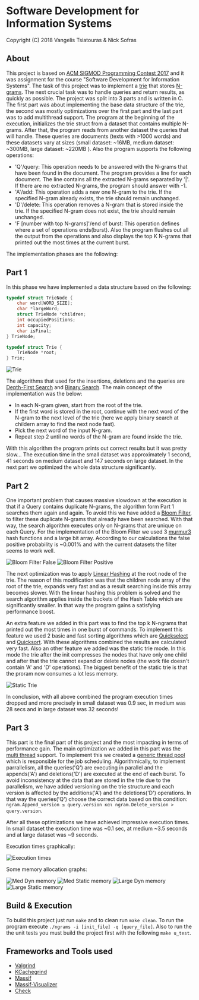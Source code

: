 # Software Development for Information Systems

Copyright (C) 2018 Vangelis Tsiatouras & Nick Sofras

## About

This project is based on [ACM SIGMOD Programming Contest 2017](http://sigmod17contest.athenarc.gr/) and it was assignment for the course "Software Development for Information Systems". The task of this project was to implement a [trie](https://en.wikipedia.org/wiki/Trie) that stores [N-grams](https://en.wikipedia.org/wiki/N-gram). The next crucial task was to handle queries and return results, as quickly as possible. The project was split into 3 parts and is written in C. The first part was about implementing the base data structure of the trie, the second was mostly optimizations over the first part and the last part was to add multithread support. The program at the beginning of the execution, initializes the trie struct from a dataset that contains multiple N-grams. After that, the program reads from another dataset the queries that will handle. These queries are documents (texts with >1000 words) and these datasets vary at sizes (small dataset: ~16MB, medium dataset: ~300MB, large dataset: ~220MB ). Also the program supports the following operations:

* 'Q'/query: This operation needs to be answered with the N-grams that have been found in the document. The program provides a line for each document. The line contains all the extracted N-grams separated by '|'. If there are no extracted N-grams, the program should answer with -1.
* 'A'/add: This operation adds a new one N-gram to the trie. If the specified N-gram already exists, the trie should remain unchanged.
* 'D'/delete: This operation removes a N-gram that is stored inside the trie. If the specified N-gram does not exist, the trie should remain unchanged.
* 'F [number with top N-grams]'/end of burst: This operation defines where a set of operations ends(burst). Also the program flushes out all the output from the operations and also displays the top K N-grams that printed out the most times at the current burst.

The implementation phases are the following: 

## Part 1

In this phase we have implemented a data structure based on the following:

```c
typedef struct TrieNode {
    char word[WORD_SIZE];
    char *largeWord;
    struct TrieNode *children;
    int occupiedPositions;
    int capacity;
    char isFinal;
} TrieNode;

typedef struct Trie {
    TrieNode *root;
} Trie;
```

![Trie](https://github.com/VangelisTsiatouras/software-development-di/blob/master/readme_assets/trie.png)

The algorithms that used for the insertions, deletions and the queries are [Depth-First Search](https://en.wikipedia.org/wiki/Depth-first_search) and [Binary Search](https://en.wikipedia.org/wiki/Binary_search_algorithm). The main concept of the implementation was the below:

* In each N-gram given, start from the root of the trie.
* If the first word is stored in the root, continue with the next word of the N-gram to the next level of the trie (here we apply binary search at childern array to find the next node fast).
* Pick the next word of the input N-gram.
* Repeat step 2 until no words of the N-gram are found inside the trie.

With this algorithm the program prints out correct results but it was pretty slow... The execution time in the small dataset was approximately 1 second, 41 seconds on medium dataset and 147 seconds on large dataset. In the next part we optimized the whole data structure significantly.

## Part 2

One important problem that causes massive slowdown at the execution is that if a Query contains duplicate N-grams, the  algorithm form Part 1 searches them again and again. To avoid this we have added a [Bloom Filter](https://en.wikipedia.org/wiki/Bloom_filter), to filter these duplicate N-grams that already have been searched. With that way, the search algorithm executes only on N-grams that are unique on each Query. For the implementation of the Bloom Filter we used 3 [murmur3](https://en.wikipedia.org/wiki/MurmurHash) hash functions and a large bit array. According to our calculations the false positive probability is ~0.001% and with the current datasets the filter seems to work well.

![Bloom Filter False](https://github.com/VangelisTsiatouras/software-development-di/blob/master/readme_assets/bloom_filter_false.png)
![Bloom Filter Positive](https://github.com/VangelisTsiatouras/software-development-di/blob/master/readme_assets/bloom_filter_positive.png)

The next optimization was to apply [Linear Hashing](https://en.wikipedia.org/wiki/Linear_hashing) at the root node of the trie. The reason of this modification was that the children node array of the root of the trie, expands very fast and as a result searching inside this array becomes slower. With the linear hashing this problem is solved and the search algorithm applies inside the buckets of the Hash Table which are significantly smaller. In that way the program gains a satisfying performance boost.

An extra feature we added in this part was to find the top k N-ngrams that printed out the most times in one burst of commands. To implement this feature we used 2 basic and fast sorting algorithms which are [Quickselect](https://en.wikipedia.org/wiki/Quickselect) and [Quicksort](https://en.wikipedia.org/wiki/Quicksort). With these algorithms combined the results are calculated very fast. Also an other feature we added was the static trie mode. In this mode the trie after the init compresses the nodes that have only one child and after that the trie cannot expand or delete nodes (the work file doesn't contain 'A' and 'D' operations). The biggest benefit of the static trie is that the proram now consumes a lot less memory.

![Static Trie](https://github.com/VangelisTsiatouras/software-development-di/blob/master/readme_assets/static_trie.png)

In conclusion, with all above combined the program execution times dropped and more precisely in small dataset was 0.9 sec, in medium was 28 secs and in large dataset was 32 seconds!

## Part 3

This part is the final part of this project and the most impacting in terms of performance gain. The main optimization we added in this part was the [multi thread](https://en.wikipedia.org/wiki/POSIX_Threads) support. To implement this we created a [generic thread pool](https://en.wikipedia.org/wiki/Thread_pool) which is responsible for the job scheduling. Algorithmically, to implement parrallelism, all the queries('Q') are executing in parallel and the appends('A') and deletions('D') are executed at the end of each burst. To avoid inconsistency at the data that are stored in the trie due to the parallelism, we have added versioning on the trie structure and each version is affected by the additions('A') and the deletions('D') operations. In that way the queries('Q') choose the correct data based on this condition: `ngram.Append_version ≤ query.version και ngram.Delete_version > query.version`.

After all these optimizations we have achieved impressive execution times. In small dataset the execution time was ~0.1 sec, at medium ~3.5 seconds and at large dataset was ~9 seconds.

Execution times graphically:

![Execution times](https://github.com/VangelisTsiatouras/software-development-di/blob/master/readme_assets/execution_times.png)

Some memory allocation graphs:

![Med Dyn memory](https://github.com/VangelisTsiatouras/software-development-di/blob/master/readme_assets/dyn_mem_med.png)
![Med Static memory](https://github.com/VangelisTsiatouras/software-development-di/blob/master/readme_assets/dyn_mem_med.png)
![Large Dyn memory](https://github.com/VangelisTsiatouras/software-development-di/blob/master/readme_assets/dyn_mem_large.png)
![Large Static memory](https://github.com/VangelisTsiatouras/software-development-di/blob/master/readme_assets/static_mem_large.png)

## Build & Execution

To build this project just run `make` and to clean run `make clean`. To run the program execute `./ngrams -i [init_file] -q [query_file]`. Also to run the the unit tests you must build the project first with the following `make u_test`.

## Frameworks and Tools used

* [Valgrind](http://valgrind.org/)
* [KCachegrind](http://kcachegrind.sourceforge.net/html/Home.html)
* [Massif](http://valgrind.org/docs/manual/ms-manual.html)
* [Massif-Visualizer](http://milianw.de/tag/massif-visualizer)
* [Check](https://libcheck.github.io/check/)
